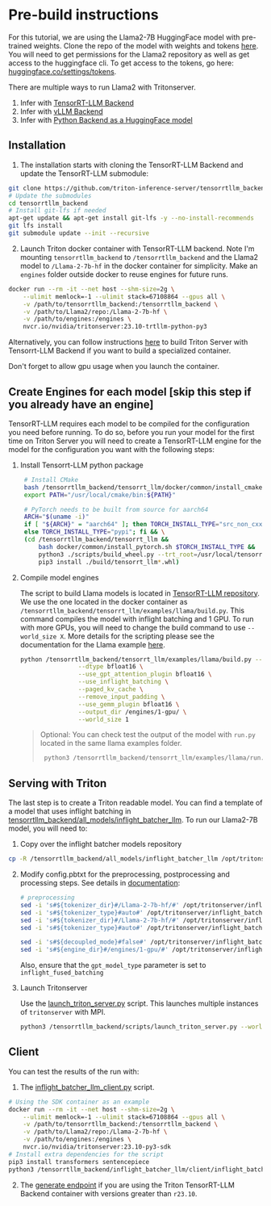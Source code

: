<!--
# Copyright 2023, NVIDIA CORPORATION & AFFILIATES. All rights reserved.
#
# Redistribution and use in source and binary forms, with or without
# modification, are permitted provided that the following conditions
# are met:
#  * Redistributions of source code must retain the above copyright
#    notice, this list of conditions and the following disclaimer.
#  * Redistributions in binary form must reproduce the above copyright
#    notice, this list of conditions and the following disclaimer in the
#    documentation and/or other materials provided with the distribution.
#  * Neither the name of NVIDIA CORPORATION nor the names of its
#    contributors may be used to endorse or promote products derived
#    from this software without specific prior written permission.
#
# THIS SOFTWARE IS PROVIDED BY THE COPYRIGHT HOLDERS ``AS IS'' AND ANY
# EXPRESS OR IMPLIED WARRANTIES, INCLUDING, BUT NOT LIMITED TO, THE
# IMPLIED WARRANTIES OF MERCHANTABILITY AND FITNESS FOR A PARTICULAR
# PURPOSE ARE DISCLAIMED.  IN NO EVENT SHALL THE COPYRIGHT OWNER OR
# CONTRIBUTORS BE LIABLE FOR ANY DIRECT, INDIRECT, INCIDENTAL, SPECIAL,
# EXEMPLARY, OR CONSEQUENTIAL DAMAGES (INCLUDING, BUT NOT LIMITED TO,
# PROCUREMENT OF SUBSTITUTE GOODS OR SERVICES; LOSS OF USE, DATA, OR
# PROFITS; OR BUSINESS INTERRUPTION) HOWEVER CAUSED AND ON ANY THEORY
# OF LIABILITY, WHETHER IN CONTRACT, STRICT LIABILITY, OR TORT
# (INCLUDING NEGLIGENCE OR OTHERWISE) ARISING IN ANY WAY OUT OF THE USE
# OF THIS SOFTWARE, EVEN IF ADVISED OF THE POSSIBILITY OF SUCH DAMAGE.
-->

# Pre-build instructions

For this tutorial, we are using the Llama2-7B HuggingFace model with pre-trained weights.
Clone the repo of the model with weights and tokens [here](https://huggingface.co/meta-llama/Llama-2-7b-hf/tree/main).
You will need to get permissions for the Llama2 repository as well as get access to the huggingface cli. To get access to the tokens, go here: [huggingface.co/settings/tokens](https://huggingface.co/settings/tokens).

There are multiple ways to run Llama2 with Tritonserver.
1. Infer with [TensorRT-LLM Backend](trtllm_guide.md#infer-with-tensorrt-llm-backend)
2. Infer with [vLLM Backend](vllm_guide.md#infer-with-vllm-backend)
3. Infer with [Python Backend as a HuggingFace model](../Quick_Deploy/HuggingFaceTransformers/README.md#deploying-hugging-face-transformer-models-in-triton)

## Installation

1. The installation starts with cloning the TensorRT-LLM Backend and update the TensorRT-LLM submodule:
```bash
git clone https://github.com/triton-inference-server/tensorrtllm_backend.git  --branch <release branch>
# Update the submodules
cd tensorrtllm_backend
# Install git-lfs if needed
apt-get update && apt-get install git-lfs -y --no-install-recommends
git lfs install
git submodule update --init --recursive
```

2. Launch Triton docker container with TensorRT-LLM backend. Note I'm mounting `tensorrtllm_backend` to `/tensorrtllm_backend` and the Llama2 model to `/Llama-2-7b-hf` in the docker container for simplicity. Make an `engines` folder outside docker to reuse engines for future runs.
```bash
docker run --rm -it --net host --shm-size=2g \
    --ulimit memlock=-1 --ulimit stack=67108864 --gpus all \
    -v /path/to/tensorrtllm_backend:/tensorrtllm_backend \
    -v /path/to/Llama2/repo:/Llama-2-7b-hf \
    -v /path/to/engines:/engines \
    nvcr.io/nvidia/tritonserver:23.10-trtllm-python-py3
```

Alternatively, you can follow instructions [here](https://github.com/triton-inference-server/tensorrtllm_backend/blob/main/README.md) to build Triton Server with Tensorrt-LLM Backend if you want to build a specialized container.

Don't forget to allow gpu usage when you launch the container.

## Create Engines for each model [skip this step if you already have an engine]
TensorRT-LLM requires each model to be compiled for the configuration you need before running. To do so, before you run your model for the first time on Triton Server you will need to create a TensorRT-LLM engine for the model for the configuration you want with the following steps:

1. Install Tensorrt-LLM python package
   ```bash
    # Install CMake
    bash /tensorrtllm_backend/tensorrt_llm/docker/common/install_cmake.sh
    export PATH="/usr/local/cmake/bin:${PATH}"

    # PyTorch needs to be built from source for aarch64
    ARCH="$(uname -i)"
    if [ "${ARCH}" = "aarch64" ]; then TORCH_INSTALL_TYPE="src_non_cxx11_abi"; \
    else TORCH_INSTALL_TYPE="pypi"; fi && \
    (cd /tensorrtllm_backend/tensorrt_llm &&
        bash docker/common/install_pytorch.sh $TORCH_INSTALL_TYPE &&
        python3 ./scripts/build_wheel.py --trt_root=/usr/local/tensorrt &&
        pip3 install ./build/tensorrt_llm*.whl)
    ```

2.  Compile model engines

    The script to build Llama models is located in [TensorRT-LLM repository](https://github.com/NVIDIA/TensorRT-LLM/tree/main/examples). We use the one located in the docker container as `/tensorrtllm_backend/tensorrt_llm/examples/llama/build.py`.
    This command compiles the model with inflight batching and 1 GPU. To run with more GPUs, you will need to change the build command to use `--world_size X`.
    More details for the scripting please see the documentation for the Llama example [here](https://github.com/NVIDIA/TensorRT-LLM/tree/main/examples/llama/README.md).

    ```bash
    python /tensorrtllm_backend/tensorrt_llm/examples/llama/build.py --model_dir /Llama-2-7b-hf/ \
                    --dtype bfloat16 \
                    --use_gpt_attention_plugin bfloat16 \
                    --use_inflight_batching \
                    --paged_kv_cache \
                    --remove_input_padding \
                    --use_gemm_plugin bfloat16 \
                    --output_dir /engines/1-gpu/ \
                    --world_size 1
    ```

    > Optional: You can check test the output of the model with `run.py`
    > located in the same llama examples folder.
    >
    >   ```bash
    >    python3 /tensorrtllm_backend/tensorrt_llm/examples/llama/run.py --engine_dir=/engines/1-gpu/ --max_output_len 100 --tokenizer_dir /Llama-2-7b-hf --input_text "How do I count to ten in French?"
    >    ```

## Serving with Triton

The last step is to create a Triton readable model. You can
find a template of a model that uses inflight batching in [tensorrtllm_backend/all_models/inflight_batcher_llm](https://github.com/triton-inference-server/tensorrtllm_backend/tree/main/all_models/inflight_batcher_llm).
To run our Llama2-7B model, you will need to:


1. Copy over the inflight batcher models repository

 ```bash
 cp -R /tensorrtllm_backend/all_models/inflight_batcher_llm /opt/tritonserver/.
 ```

2. Modify config.pbtxt for the preprocessing, postprocessing and processing steps. See details in [documentation](https://github.com/triton-inference-server/tensorrtllm_backend/blob/main/README.md#create-the-model-repository):

    ```bash
    # preprocessing
    sed -i 's#${tokenizer_dir}#/Llama-2-7b-hf/#' /opt/tritonserver/inflight_batcher_llm/preprocessing/config.pbtxt
    sed -i 's#${tokenizer_type}#auto#' /opt/tritonserver/inflight_batcher_llm/preprocessing/config.pbtxt
    sed -i 's#${tokenizer_dir}#/Llama-2-7b-hf/#' /opt/tritonserver/inflight_batcher_llm/postprocessing/config.pbtxt
    sed -i 's#${tokenizer_type}#auto#' /opt/tritonserver/inflight_batcher_llm/postprocessing/config.pbtxt

    sed -i 's#${decoupled_mode}#false#' /opt/tritonserver/inflight_batcher_llm/tensorrt_llm/config.pbtxt
    sed -i 's#${engine_dir}#/engines/1-gpu/#' /opt/tritonserver/inflight_batcher_llm/tensorrt_llm/config.pbtxt
    ```
    Also, ensure that the `gpt_model_type` parameter is set to `inflight_fused_batching`

3.  Launch Tritonserver

    Use the [launch_triton_server.py](https://github.com/triton-inference-server/tensorrtllm_backend/blob/release/0.5.0/scripts/launch_triton_server.py) script. This launches multiple instances of `tritonserver` with MPI.
    ```bash
    python3 /tensorrtllm_backend/scripts/launch_triton_server.py --world_size=<world size of the engine> --model_repo=/opt/tritonserver/inflight_batcher_llm
    ```

## Client

You can test the results of the run with:
1. The [inflight_batcher_llm_client.py](https://github.com/triton-inference-server/tensorrtllm_backend/blob/main/inflight_batcher_llm/client/inflight_batcher_llm_client.py) script.

```bash
# Using the SDK container as an example
docker run --rm -it --net host --shm-size=2g \
    --ulimit memlock=-1 --ulimit stack=67108864 --gpus all \
    -v /path/to/tensorrtllm_backend:/tensorrtllm_backend \
    -v /path/to/Llama2/repo:/Llama-2-7b-hf \
    -v /path/to/engines:/engines \
    nvcr.io/nvidia/tritonserver:23.10-py3-sdk
# Install extra dependencies for the script
pip3 install transformers sentencepiece
python3 /tensorrtllm_backend/inflight_batcher_llm/client/inflight_batcher_llm_client.py --request-output-len 200 --tokenizer_type llama --tokenizer_dir /Llama-2-7b-hf
```

2. The [generate endpoint](https://github.com/triton-inference-server/tensorrtllm_backend/tree/release/0.5.0#query-the-server-with-the-triton-generate-endpoint) if you are using the Triton TensorRT-LLM Backend container with versions greater than `r23.10`.



